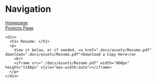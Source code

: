 <html>
  <body>
    <div>
      <h1> Navigation </h1>
      <p>
        <a href="https://scicapt.github.io"> Homepage </a>
        <br>
        <a href="https://scicapt.github.io/Projects"> Projects Page </a>
      </p>
    </div>
    
    <div>
      <h1> Resume: </h1>
      <p>
        View it below, or if needed, <a href=".docs/assets/Resume.pdf" download=".docs/assets/Resume.pdf">Download a Copy Here</a>
        <br>
        <iframe src="./docs/assets/Resume.pdf" width="800px" height="1140px" style="max-width:auto"></iframe>
      </p>
    </div>
